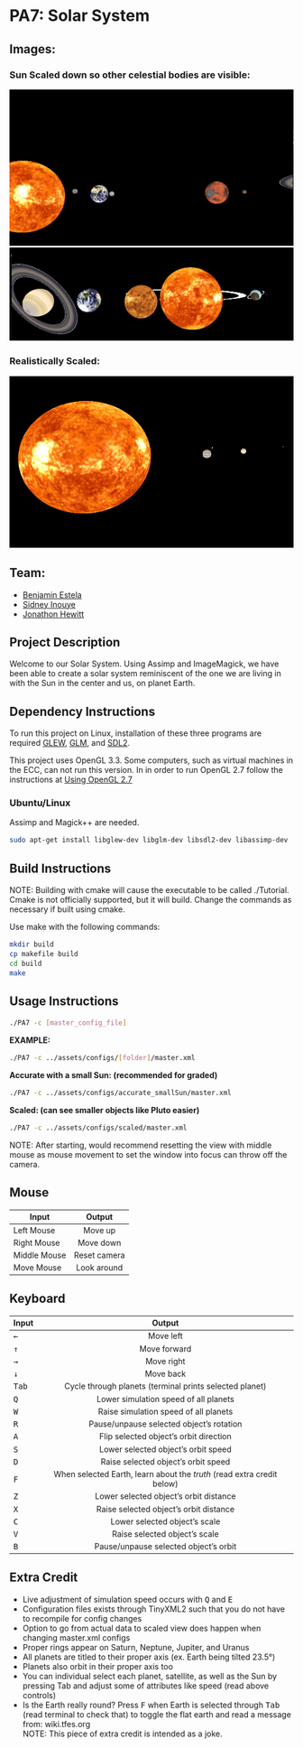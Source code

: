# PA7: Solar System
## Images:
### Sun Scaled down so other celestial bodies are visible:
![Scaled Sun 1](docs/solar01.png)
![Scaled Sun 2](docs/solar02.png)
### Realistically Scaled:
![Realistically Scaled](docs/realistic.png)


## Team:
- [Benjamin Estela](https://github.com/nebunr)
- [Sidney Inouye](https://github.com/sinouye)
- [Jonathon Hewitt](https://github.com/zotlann)

## Project Description
Welcome to our Solar System. Using Assimp and ImageMagick, we have been able to create a solar system reminiscent of the one we are living in with the Sun in the center and us, on planet Earth.

## Dependency Instructions
To run this project on Linux, installation of these three programs are required [GLEW](http://glew.sourceforge.net/), [GLM](http://glm.g-truc.net/0.9.7/index.html), and [SDL2](https://wiki.libsdl.org/Tutorials).

This project uses OpenGL 3.3. Some computers, such as virtual machines in the ECC, can not run this version. In in order to run OpenGL 2.7 follow the instructions at [Using OpenGL 2.7](https://github.com/HPC-Vis/computer-graphics/wiki/Using-OpenGL-2.7)

### Ubuntu/Linux
Assimp and Magick++ are needed.
```bash
sudo apt-get install libglew-dev libglm-dev libsdl2-dev libassimp-dev
```

## Build Instructions
NOTE: Building with cmake will cause the executable to be called ./Tutorial.  Cmake is not officially supported, but it will build. Change the commands as necessary if built using cmake.

Use make with the following commands:
```bash
mkdir build
cp makefile build
cd build
make
```

## Usage Instructions
```bash
./PA7 -c [master_config_file]
```
**EXAMPLE:**
```bash
./PA7 -c ../assets/configs/[folder]/master.xml
```
**Accurate with a small Sun: (recommended for graded)**
```bash
./PA7 -c ../assets/configs/accurate_smallSun/master.xml
```
**Scaled: (can see smaller objects like Pluto easier)**
```bash
./PA7 -c ../assets/configs/scaled/master.xml
```
NOTE: After starting, would recommend resetting the view with middle mouse as mouse movement to set the window into focus can throw off the camera.

## Mouse
| Input | Output |
| - |:-:|
| Left Mouse | Move up |
| Right Mouse | Move down |
| Middle Mouse | Reset camera |
| Move Mouse | Look around |

## Keyboard
| Input | Output |
| - |:-:|
| <kbd>&#8592;</kbd> | Move left |
| <kbd>&#8593;</kbd> | Move forward |
| <kbd>&#8594;</kbd> | Move right |
| <kbd>&#8595;</kbd> | Move back |
| <kbd>Tab</kbd> | Cycle through planets (terminal prints selected planet) |
| <kbd>Q</kbd> | Lower simulation speed of all planets |
| <kbd>W</kbd> | Raise simulation speed of all planets |
| <kbd>R</kbd> | Pause/unpause selected object’s rotation |
| <kbd>A</kbd> | Flip selected object’s orbit direction |
| <kbd>S</kbd> | Lower selected object’s orbit speed |
| <kbd>D</kbd> | Raise selected object’s orbit speed |
| <kbd>F</kbd> | When selected Earth, learn about the *truth* (read extra credit below) |
| <kbd>Z</kbd> | Lower selected object’s orbit distance |
| <kbd>X</kbd> | Raise selected object’s orbit distance |
| <kbd>C</kbd> | Lower selected object’s scale |
| <kbd>V</kbd> | Raise selected object’s scale |
| <kbd>B</kbd> | Pause/unpause selected object’s orbit |


## Extra Credit
* Live adjustment of simulation speed occurs with <kbd>Q</kbd> and <kbd>E</kbd>  
* Configuration files exists through TinyXML2 such that you do not have to recompile for config changes  
* Option to go from actual data to scaled view does happen when changing master.xml configs  
* Proper rings appear on Saturn, Neptune, Jupiter, and Uranus  
* All planets are titled to their proper axis (ex. Earth being tilted 23.5°)
* Planets also orbit in their proper axis too  
* You can individual select each planet, satellite, as well as the Sun by pressing Tab and adjust some of attributes like speed (read above controls)  
* Is the Earth really round? Press <kbd>F</kbd> when Earth is selected through <kbd>Tab</kbd> (read terminal to check that) to toggle the flat earth and read a message from: wiki.tfes.org  
NOTE: This piece of extra credit is intended as a joke.  
